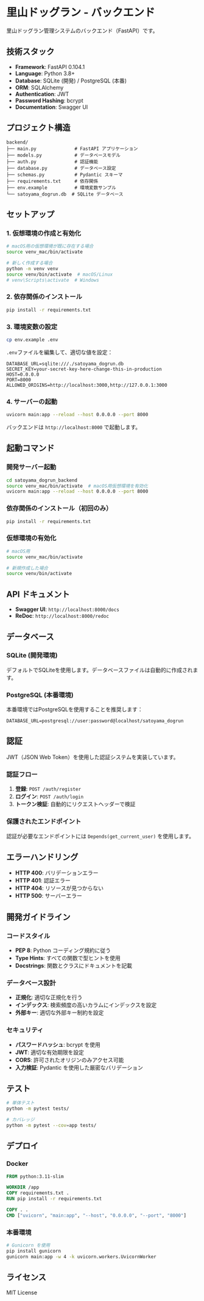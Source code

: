 # 里山ドッグラン - バックエンド

里山ドッグラン管理システムのバックエンド（FastAPI）です。

## 技術スタック

- **Framework**: FastAPI 0.104.1
- **Language**: Python 3.8+
- **Database**: SQLite (開発) / PostgreSQL (本番)
- **ORM**: SQLAlchemy
- **Authentication**: JWT
- **Password Hashing**: bcrypt
- **Documentation**: Swagger UI

## プロジェクト構造

```
backend/
├── main.py              # FastAPI アプリケーション
├── models.py            # データベースモデル
├── auth.py              # 認証機能
├── database.py          # データベース設定
├── schemas.py           # Pydantic スキーマ
├── requirements.txt     # 依存関係
├── env.example          # 環境変数サンプル
└── satoyama_dogrun.db  # SQLite データベース
```

## セットアップ

### 1. 仮想環境の作成と有効化

```bash
# macOS用の仮想環境が既に存在する場合
source venv_mac/bin/activate

# 新しく作成する場合
python -m venv venv
source venv/bin/activate  # macOS/Linux
# venv\Scripts\activate  # Windows
```

### 2. 依存関係のインストール

```bash
pip install -r requirements.txt
```

### 3. 環境変数の設定

```bash
cp env.example .env
```

`.env`ファイルを編集して、適切な値を設定：

```env
DATABASE_URL=sqlite:///./satoyama_dogrun.db
SECRET_KEY=your-secret-key-here-change-this-in-production
HOST=0.0.0.0
PORT=8000
ALLOWED_ORIGINS=http://localhost:3000,http://127.0.0.1:3000
```

### 4. サーバーの起動

```bash
uvicorn main:app --reload --host 0.0.0.0 --port 8000
```

バックエンドは `http://localhost:8000` で起動します。

## 起動コマンド

### 開発サーバー起動
```bash
cd satoyama_dogrun_backend
source venv_mac/bin/activate  # macOS用仮想環境を有効化
uvicorn main:app --reload --host 0.0.0.0 --port 8000
```

### 依存関係のインストール（初回のみ）
```bash
pip install -r requirements.txt
```

### 仮想環境の有効化
```bash
# macOS用
source venv_mac/bin/activate

# 新規作成した場合
source venv/bin/activate
```

## API ドキュメント

- **Swagger UI**: `http://localhost:8000/docs`
- **ReDoc**: `http://localhost:8000/redoc`

## データベース

### SQLite (開発環境)

デフォルトでSQLiteを使用します。データベースファイルは自動的に作成されます。

### PostgreSQL (本番環境)

本番環境ではPostgreSQLを使用することを推奨します：

```env
DATABASE_URL=postgresql://user:password@localhost/satoyama_dogrun
```

## 認証

JWT（JSON Web Token）を使用した認証システムを実装しています。

### 認証フロー

1. **登録**: `POST /auth/register`
2. **ログイン**: `POST /auth/login`
3. **トークン検証**: 自動的にリクエストヘッダーで検証

### 保護されたエンドポイント

認証が必要なエンドポイントには `Depends(get_current_user)` を使用します。

## エラーハンドリング

- **HTTP 400**: バリデーションエラー
- **HTTP 401**: 認証エラー
- **HTTP 404**: リソースが見つからない
- **HTTP 500**: サーバーエラー

## 開発ガイドライン

### コードスタイル

- **PEP 8**: Python コーディング規約に従う
- **Type Hints**: すべての関数で型ヒントを使用
- **Docstrings**: 関数とクラスにドキュメントを記載

### データベース設計

- **正規化**: 適切な正規化を行う
- **インデックス**: 検索頻度の高いカラムにインデックスを設定
- **外部キー**: 適切な外部キー制約を設定

### セキュリティ

- **パスワードハッシュ**: bcrypt を使用
- **JWT**: 適切な有効期限を設定
- **CORS**: 許可されたオリジンのみアクセス可能
- **入力検証**: Pydantic を使用した厳密なバリデーション

## テスト

```bash
# 単体テスト
python -m pytest tests/

# カバレッジ
python -m pytest --cov=app tests/
```

## デプロイ

### Docker

```dockerfile
FROM python:3.11-slim

WORKDIR /app
COPY requirements.txt .
RUN pip install -r requirements.txt

COPY . .
CMD ["uvicorn", "main:app", "--host", "0.0.0.0", "--port", "8000"]
```

### 本番環境

```bash
# Gunicorn を使用
pip install gunicorn
gunicorn main:app -w 4 -k uvicorn.workers.UvicornWorker
```

## ライセンス

MIT License 